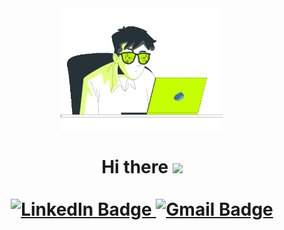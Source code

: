 
<div id="header" align="center">
  <img src="imgs/vibing-cropped.gif" width="260">
  <h1 id="top-greeting">
    Hi there
    <img src="https://media.giphy.com/media/hvRJCLFzcasrR4ia7z/giphy.gif" width="30px"/>
    <br><br>
    <div id="badges">
      <a href="https://www.linkedin.com/in/thiagocferr/">
        <img src="https://img.shields.io/badge/LinkedIn-blue?style=for-the-badge&logo=linkedin&logoColor=white" alt="LinkedIn Badge"/>
      </a>
      <a href="mailto:thiagocf042@gmail.com.com">
        <img src="https://img.shields.io/badge/Gmail-D14836?style=for-the-badge&logo=gmail&logoColor=white" alt="Gmail Badge"/>
      </a>
    </div>
  </h1>
  <!--<img src="https://komarev.com/ghpvc/?username=thiagocferr&style=flat-square&color=blue" alt=""/>-->
</div>



<!-- <div align="center">
  <img src="imgs/anime-girl-besides-code.webp" width="500" height="300"/>
</div> -->



<!--
**thiagocferr/thiagocferr** is a ✨ _special_ ✨ repository because its `README.md` (this file) appears on your GitHub profile.

Here are some ideas to get you started:

- 🔭 I’m currently working on ...
- 🌱 I’m currently learning ...
- 👯 I’m looking to collaborate on ...
- 🤔 I’m looking for help with ...
- 💬 Ask me about ...
- 📫 How to reach me: ...
- 😄 Pronouns: ...
- ⚡ Fun fact: ...
-->
